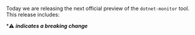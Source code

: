 Today we are releasing the next official preview of the `dotnet-monitor` tool. This release includes:


\*⚠️ **_indicates a breaking change_**
